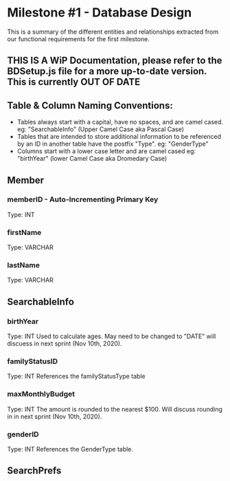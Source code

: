 # Milestone #1 - Database Design
This is a summary of the different entities and relationships extracted from our functional requirements for the first milestone.

## THIS IS A WiP Documentation, please refer to the BDSetup.js file for a more up-to-date version. This is currently OUT OF DATE

## Table & Column Naming Conventions:
- Tables always start with a capital, have no spaces, and are camel cased. eg: "SearchableInfo" (Upper Camel Case aka Pascal Case) 
- Tables that are intended to store additional information to be referenced by an ID in another table have the postfix "Type". eg: "GenderType"
- Columns start with a lower case letter and are camel cased eg: "birthYear" (lower Camel Case aka Dromedary Case)

## Member
### memberID - Auto-Incrementing Primary Key
Type: INT

### firstName
Type: VARCHAR

### lastName
Type: VARCHAR

## SearchableInfo
### birthYear
Type: INT
Used to calculate ages. May need to be changed to "DATE" will discuess in next sprint (Nov 10th, 2020).

### familyStatusID
Type: INT
References the familyStatusType table 

### maxMonthlyBudget
Type: INT
The amount is rounded to the nearest $100. Will discuss rounding in in next sprint (Nov 10th, 2020).

### genderID
Type: INT
References the GenderType table.

## SearchPrefs
